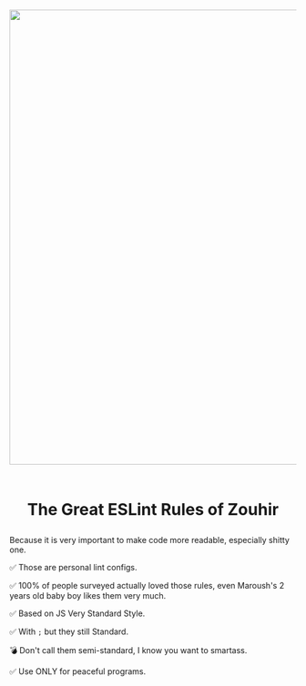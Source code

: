 <h1 align="center">

<img src="https://fanart.tv/fanart/movies/76493/moviebackground/the-dictator-5070bfe79c3a8.jpg" width="800" />

<br />
<br />

The Great ESLint Rules of Zouhir

</h1>

Because it is very important to make code more readable, especially shitty one.

✅ Those are personal lint configs.

✅ 100% of people surveyed actually loved those rules, even Maroush's 2 years old baby boy likes them very much.

✅ Based on JS Very Standard Style.

✅ With `;` but they still Standard.

💣 Don't call them semi-standard, I know you want to smartass.

✅ Use ONLY for peaceful programs.
